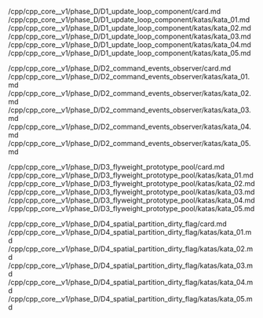 /cpp/cpp_core__v1/phase_D/D1_update_loop_component/card.md
/cpp/cpp_core__v1/phase_D/D1_update_loop_component/katas/kata_01.md
/cpp/cpp_core__v1/phase_D/D1_update_loop_component/katas/kata_02.md
/cpp/cpp_core__v1/phase_D/D1_update_loop_component/katas/kata_03.md
/cpp/cpp_core__v1/phase_D/D1_update_loop_component/katas/kata_04.md
/cpp/cpp_core__v1/phase_D/D1_update_loop_component/katas/kata_05.md

/cpp/cpp_core__v1/phase_D/D2_command_events_observer/card.md
/cpp/cpp_core__v1/phase_D/D2_command_events_observer/katas/kata_01.md
/cpp/cpp_core__v1/phase_D/D2_command_events_observer/katas/kata_02.md
/cpp/cpp_core__v1/phase_D/D2_command_events_observer/katas/kata_03.md
/cpp/cpp_core__v1/phase_D/D2_command_events_observer/katas/kata_04.md
/cpp/cpp_core__v1/phase_D/D2_command_events_observer/katas/kata_05.md

/cpp/cpp_core__v1/phase_D/D3_flyweight_prototype_pool/card.md
/cpp/cpp_core__v1/phase_D/D3_flyweight_prototype_pool/katas/kata_01.md
/cpp/cpp_core__v1/phase_D/D3_flyweight_prototype_pool/katas/kata_02.md
/cpp/cpp_core__v1/phase_D/D3_flyweight_prototype_pool/katas/kata_03.md
/cpp/cpp_core__v1/phase_D/D3_flyweight_prototype_pool/katas/kata_04.md
/cpp/cpp_core__v1/phase_D/D3_flyweight_prototype_pool/katas/kata_05.md

/cpp/cpp_core__v1/phase_D/D4_spatial_partition_dirty_flag/card.md
/cpp/cpp_core__v1/phase_D/D4_spatial_partition_dirty_flag/katas/kata_01.md
/cpp/cpp_core__v1/phase_D/D4_spatial_partition_dirty_flag/katas/kata_02.md
/cpp/cpp_core__v1/phase_D/D4_spatial_partition_dirty_flag/katas/kata_03.md
/cpp/cpp_core__v1/phase_D/D4_spatial_partition_dirty_flag/katas/kata_04.md
/cpp/cpp_core__v1/phase_D/D4_spatial_partition_dirty_flag/katas/kata_05.md

